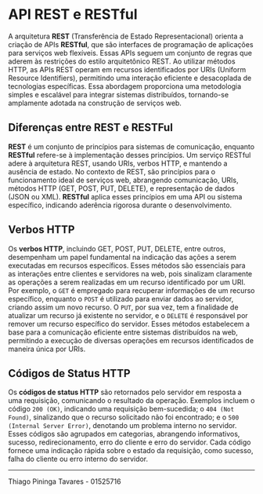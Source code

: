 # API REST e RESTful

A arquitetura **REST** (Transferência de Estado Representacional) orienta a criação de APIs **RESTful**, que são interfaces de programação de aplicações para serviços web flexíveis. Essas APIs seguem um conjunto de regras que aderem às restrições do estilo arquitetônico REST. Ao utilizar métodos HTTP, as APIs REST operam em recursos identificados por URIs (Uniform Resource Identifiers), permitindo uma interação eficiente e desacoplada de tecnologias específicas. Essa abordagem proporciona uma metodologia simples e escalável para integrar sistemas distribuídos, tornando-se amplamente adotada na construção de serviços web.

## Diferenças entre REST e RESTFul

**REST** é um conjunto de princípios para sistemas de comunicação, enquanto **RESTful** refere-se à implementação desses princípios. Um serviço RESTful adere à arquitetura REST, usando URIs, verbos HTTP, e mantendo a ausência de estado. No contexto de REST, são princípios para o funcionamento ideal de serviços web, abrangendo comunicação, URIs, métodos HTTP (GET, POST, PUT, DELETE), e representação de dados (JSON ou XML). **RESTful** aplica esses princípios em uma API ou sistema específico, indicando aderência rigorosa durante o desenvolvimento.

## Verbos HTTP

Os **verbos HTTP**, incluindo GET, POST, PUT, DELETE, entre outros, desempenham um papel fundamental na indicação das ações a serem executadas em recursos específicos. Esses métodos são essenciais para as interações entre clientes e servidores na web, pois sinalizam claramente as operações a serem realizadas em um recurso identificado por um URI. Por exemplo, o `GET` é empregado para recuperar informações de um recurso específico, enquanto o `POST` é utilizado para enviar dados ao servidor, criando assim um novo recurso. O `PUT`, por sua vez, tem a finalidade de atualizar um recurso já existente no servidor, e o `DELETE` é responsável por remover um recurso específico do servidor. Esses métodos estabelecem a base para a comunicação eficiente entre sistemas distribuídos na web, permitindo a execução de diversas operações em recursos identificados de maneira única por URIs.

## Códigos de Status HTTP

Os **códigos de status HTTP** são retornados pelo servidor em resposta a uma requisição, comunicando o resultado da operação. Exemplos incluem o código `200 (OK)`, indicando uma requisição bem-sucedida; o `404 (Not Found)`, sinalizando que o recurso solicitado não foi encontrado; e o `500 (Internal Server Error)`, denotando um problema interno no servidor. Esses códigos são agrupados em categorias, abrangendo informativos, sucesso, redirecionamento, erro do cliente e erro do servidor. Cada código fornece uma indicação rápida sobre o estado da requisição, como sucesso, falha do cliente ou erro interno do servidor.

---

Thiago Pininga Tavares - 01525716